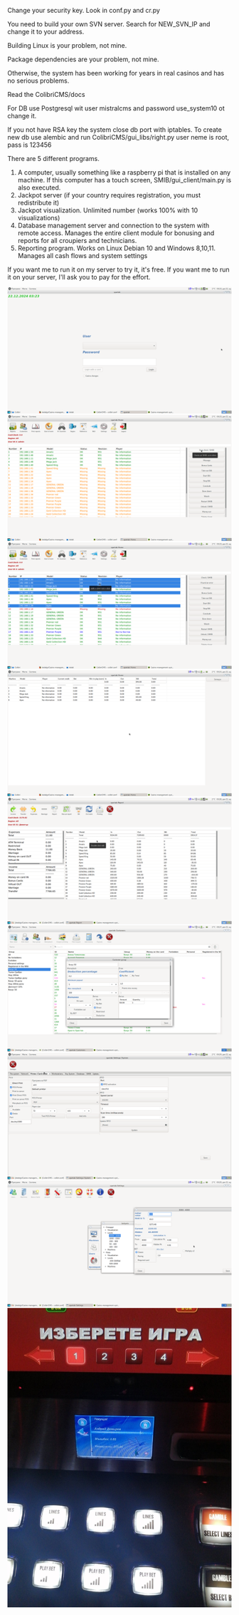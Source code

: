 Change your security key.
Look in conf.py and cr.py

You need to build your own SVN server. Search for NEW_SVN_IP and change it to your address.

Building Linux is your problem, not mine.

Package dependencies are your problem, not mine.

Otherwise, the system has been working for years in real casinos and has no serious problems.

Read the ColibriCMS/docs 

For DB use Postgresql wit user mistralcms and password use_system10 ot change it.

If you not have RSA key the system close db port with iptables.
To create new db use alembic and run ColibriCMS/gui_libs/right.py 
user neme is root, pass is 123456

There are 5 different programs.
1. A computer, usually something like a raspberry pi that is installed on any machine. If this computer has a touch screen, SMIB/gui_client/main.py is also executed.
2. Jackpot server (if your country requires registration, you must redistribute it)
3. Jackpot visualization. Unlimited number (works 100% with 10 visualizations)
4. Database management server and connection to the system with remote access. Manages the entire client module for bonusing and reports for all croupiers and technicians.
5. Reporting program. Works on Linux Debian 10 and Windows 8,10,11. Manages all cash flows and system settings


If you want me to run it on my server to try it, it's free. 
If you want me to run it on your server, I'll ask you to pay for the effort.


![Login](login.png)
![Main](check_smib.png)
![Real time lock_select](real_time_lock.png)
![Real_time_lock](lock_devise.png)
![Order](crupie_report.png)
![Cust](cust_group.png)
![Settings](setings.png)
![jp_Settings](jackpot_setings.png)
![smib_display](cust_display.jpg)